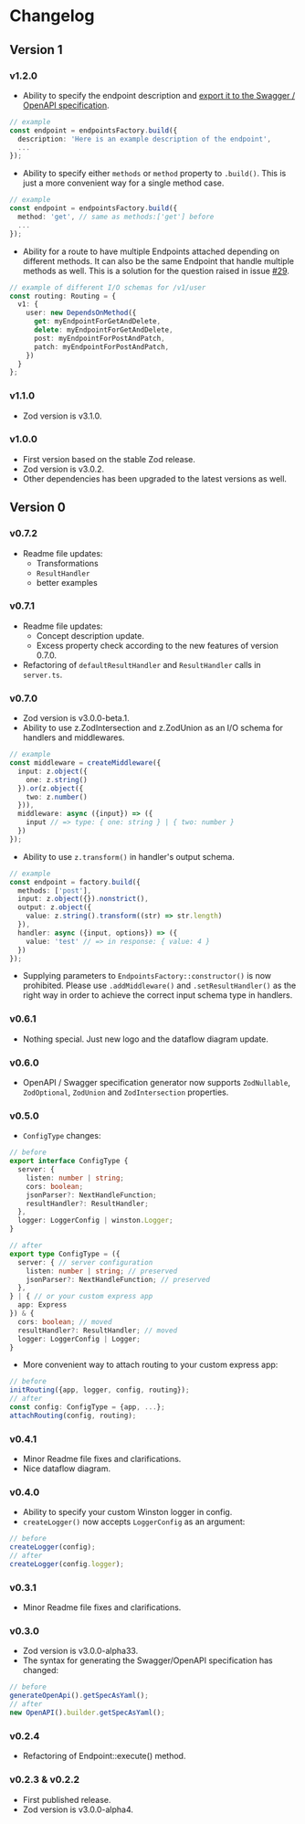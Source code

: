 # Changelog

## Version 1

### v1.2.0

- Ability to specify the endpoint description and [export it to the Swagger / OpenAPI specification](https://github.com/RobinTail/express-zod-api#swagger--openapi-specification).
```typescript
// example
const endpoint = endpointsFactory.build({
  description: 'Here is an example description of the endpoint',
  ...
});
```
- Ability to specify either `methods` or `method` property to `.build()`. This is just a more convenient way for a single method case.
```typescript
// example
const endpoint = endpointsFactory.build({
  method: 'get', // same as methods:['get'] before
  ...
});
```
- Ability for a route to have multiple Endpoints attached depending on different methods.
  It can also be the same Endpoint that handle multiple  methods as well.
  This is a solution for the question raised in issue [#29](https://github.com/RobinTail/express-zod-api/issues/29).
```typescript
// example of different I/O schemas for /v1/user
const routing: Routing = {
  v1: {
    user: new DependsOnMethod({
      get: myEndpointForGetAndDelete,
      delete: myEndpointForGetAndDelete,
      post: myEndpointForPostAndPatch,
      patch: myEndpointForPostAndPatch,
    })
  }
};
```

### v1.1.0

- Zod version is v3.1.0.

### v1.0.0

- First version based on the stable Zod release.
- Zod version is v3.0.2.
- Other dependencies has been upgraded to the latest versions as well.

## Version 0

### v0.7.2
- Readme file updates:
  - Transformations
  - `ResultHandler`
  - better examples

### v0.7.1
- Readme file updates:
  - Concept description update.
  - Excess property check according to the new features of version 0.7.0.
- Refactoring of `defaultResultHandler` and `ResultHandler` calls in `server.ts`.

### v0.7.0
- Zod version is v3.0.0-beta.1.
- Ability to use z.ZodIntersection and z.ZodUnion as an I/O schema for handlers and middlewares.
```typescript
// example
const middleware = createMiddleware({
  input: z.object({
    one: z.string()
  }).or(z.object({
    two: z.number()
  })),
  middleware: async ({input}) => ({
    input // => type: { one: string } | { two: number }
  })
});
```
- Ability to use `z.transform()` in handler's output schema.
```typescript
// example
const endpoint = factory.build({
  methods: ['post'],
  input: z.object({}).nonstrict(),
  output: z.object({
    value: z.string().transform((str) => str.length)
  }),
  handler: async ({input, options}) => ({
    value: 'test' // => in response: { value: 4 }
  })
});
```
- Supplying parameters to `EndpointsFactory::constructor()` is now prohibited. Please use `.addMiddleware()` and `.setResultHandler()` as the right way in order to achieve the correct input schema type in handlers.

### v0.6.1
- Nothing special. Just new logo and the dataflow diagram update.

### v0.6.0
- OpenAPI / Swagger specification generator now supports `ZodNullable`, `ZodOptional`, `ZodUnion` and `ZodIntersection` properties. 

### v0.5.0
- `ConfigType` changes:
```typescript
// before
export interface ConfigType {
  server: {
    listen: number | string;
    cors: boolean;
    jsonParser?: NextHandleFunction;
    resultHandler?: ResultHandler;
  },
  logger: LoggerConfig | winston.Logger;
}

// after
export type ConfigType = ({
  server: { // server configuration
    listen: number | string; // preserved
    jsonParser?: NextHandleFunction; // preserved
  },
} | { // or your custom express app
  app: Express
}) & {
  cors: boolean; // moved
  resultHandler?: ResultHandler; // moved
  logger: LoggerConfig | Logger;
}
```
- More convenient way to attach routing to your custom express app:
```typescript
// before
initRouting({app, logger, config, routing});
// after
const config: ConfigType = {app, ...};
attachRouting(config, routing);
```

### v0.4.1
- Minor Readme file fixes and clarifications.
- Nice dataflow diagram.

### v0.4.0
- Ability to specify your custom Winston logger in config.
- `createLogger()` now accepts `LoggerConfig` as an argument:

```typescript
// before
createLogger(config);
// after
createLogger(config.logger);
```

### v0.3.1
- Minor Readme file fixes and clarifications.

### v0.3.0
- Zod version is v3.0.0-alpha33.
- The syntax for generating the Swagger/OpenAPI specification has changed:
```typescript
// before
generateOpenApi().getSpecAsYaml();
// after
new OpenAPI().builder.getSpecAsYaml();
```

### v0.2.4
- Refactoring of Endpoint::execute() method.

### v0.2.3 & v0.2.2
- First published release.
- Zod version is v3.0.0-alpha4.
